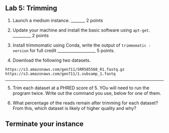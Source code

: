 Lab 5: Trimming
--


1. Launch a medium instance.  _______ 2 points


2. Update your machine and install the basic software using ``apt-get``. _________ 2 points



3. Install trimmomatic using Conda, write the output of `trimmomatic -version` for full credit ___________________ 5 points.

4. Download the following two datasets.

```
https://s3.amazonaws.com/gen711/SRR585568_R1.fastq.gz
https://s3.amazonaws.com/gen711/1.subsamp_1.fastq
```

---

5.  Trim each dataset at a PHRED score of 5. YOu will need to run the program twice. Write out the command you use, below for one of them.

6. What percentage of the reads remain after trimming for each dataset? From this, which dataset is likely of higher quality and why?



## Terminate your instance
